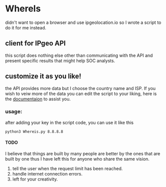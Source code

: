 # WhereIs
didn't want to open a browser and use ipgeolocation.io so I wrote a script to do it for me instead.
## client for IPgeo API
this script does nothing else other than communicating with the API and present specific results that might help SOC analysts.
## customize it as you like!
the API provides more data but I choose the country name and ISP. If you wish to veiw more of the data you can edit the script to your liking, here is the [documentaion](https://ipgeolocation.io/documentation/ip-geolocation-api.html) to assist you.
### usage:
after adding your key in the script code, you can use it like this
```
python3 Whereis.py 8.8.8.8
```

#### TODO
I believe that things are built by many people are better by the ones that are built by one thus I have left this for anyone who share the same vision.
  1. tell the user when the request limit has been reached.
  2. handle internet connection errors.
  3. left for your creativity.
